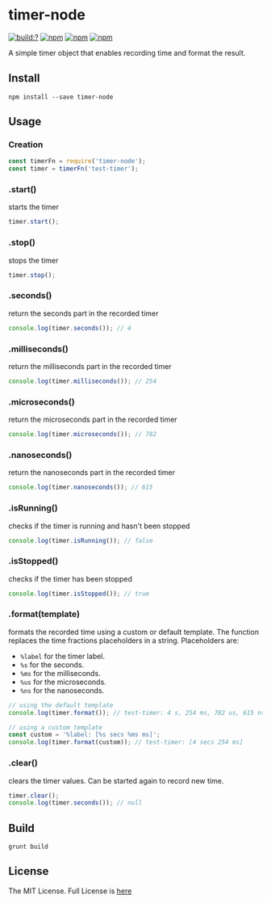 # timer-node

[![build:?](https://travis-ci.org/js-shelf/timer-node.svg?branch=master)](https://travis-ci.org/js-shelf/timer-node) [![npm](https://img.shields.io/npm/v/timer-node.svg)](https://www.npmjs.com/package/timer-node) [![npm](https://img.shields.io/npm/dm/timer-node.svg)](https://www.npmjs.com/package/timer-node) [![npm](https://img.shields.io/badge/node-%3E=%206.0-blue.svg)](https://www.npmjs.com/package/timer-node)

A simple timer object that enables recording time and format the result.

## Install
```
npm install --save timer-node
```

## Usage

### Creation
```js
const timerFn = require('timer-node');
const timer = timerFn('test-timer');
```

### .start()
starts the timer

```js
timer.start();
```

### .stop()
stops the timer

```js
timer.stop();
```

### .seconds()
return the seconds part in the recorded timer

```js
console.log(timer.seconds()); // 4
```

### .milliseconds()
return the milliseconds part in the recorded timer

```js
console.log(timer.milliseconds()); // 254
```

### .microseconds()
return the microseconds part in the recorded timer

```js
console.log(timer.microseconds()); // 782
```

### .nanoseconds()
return the nanoseconds part in the recorded timer

```js
console.log(timer.nanoseconds()); // 615
```

### .isRunning()
checks if the timer is running and hasn't been stopped

```js
console.log(timer.isRunning()); // false
```

### .isStopped()
checks if the timer has been stopped

```js
console.log(timer.isStopped()); // true
```

### .format(template)
formats the recorded time using a custom or default template. The function replaces the time fractions placeholders in a string. Placeholders are:

* `%label` for the timer label.
* `%s` for the seconds.
* `%ms` for the milliseconds.
* `%us` for the microseconds.
* `%ns` for the nanoseconds.

```js
// using the default template
console.log(timer.format()); // test-timer: 4 s, 254 ms, 782 us, 615 ns

// using a custom template
const custom = '%label: [%s secs %ms ms]';
console.log(timer.format(custom)); // test-timer: [4 secs 254 ms]
```

### .clear()
clears the timer values. Can be started again to record new time.

```js
timer.clear();
console.log(timer.seconds()); // null
```

## Build
```
grunt build
```

## License
The MIT License. Full License is [here](https://github.com/js-shelf/timer-node/blob/master/LICENSE)
